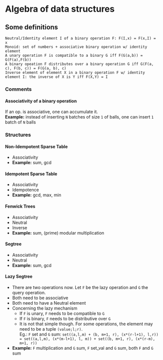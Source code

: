 # Algebra of data structures



## Some definitions
```
Neutral/Identity element I of a binary operation F: F(I,x) = F(x,I) = x
Monoid: set of numbers + associative binary operation w/ identity element
A unary operation F is compatible to a binary G iff F(G(a,b)) = G(F(a),F(b))
A binary opeation F distributes over a binary operation G iff G(F(a, c), F(b, c)) = F(G(a, b), c)
Inverse element of element X in a binary operation F w/ identity element I: the inverse of X is Y iff F(X,Y) = I
```

### Comments

#### Associativity of a binary operation
If an op. is associative, one can accumulate it.  
**Example:** instead of inserting `N` batches of size `1` of balls, one can insert `1` batch of `N` balls

### Structures

#### Non-Idempotent Sparse Table
- Associativity
- **Example:** sum, gcd

#### Idempotent Sparse Table
- Associativity
- Idempotence
- **Example:** gcd, max, min

#### Fenwick Trees
- Associativity
- Neutral
- Inverse
- **Example:** sum, (prime) modular multiplication


#### Segtree
- Associativity
- Neutral
- **Example:** sum, gcd

#### Lazy Segtree
- There are two operations now. Let `F` be the lazy operation and `G` the query operation.
- Both need to be associative
- Both need to have a Neutral element
- Concerning the lazy mechanism
  - If `F` is unary, `F` needs to be compatible to `G`
  - If `F` is binary, `F` needs to be distributive over `G`
  - It is not that simple though. For some operations, the element may need to be a tuple `(value;l;r)`.   
  Eg.: `F` set and `G` sum: `set((a,l,m) + (b, m+1, r), (x*(r-l+1), l,r)) = set((a,l,m), (x*(m-l+1), l, m)) + set((b, m+1, r), (x*(r-m), m+1, r))`
- **Example:** `F` multiplication and `G` sum, `F` set_val and `G` sum, both `F` and `G` sum
